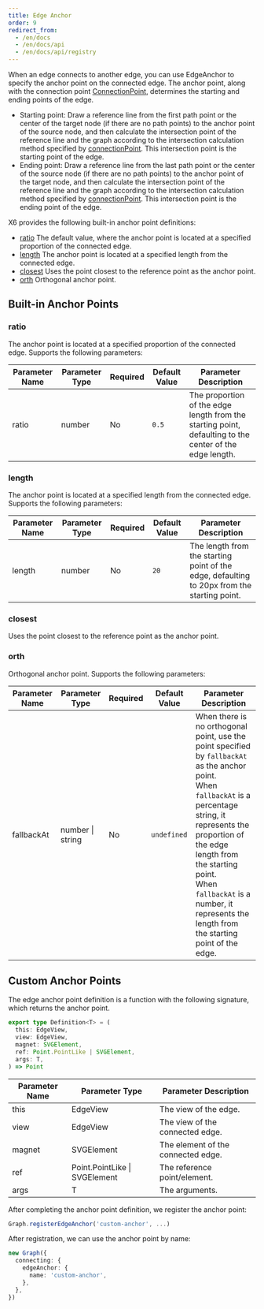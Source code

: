 ```yaml
---
title: Edge Anchor
order: 9
redirect_from:
  - /en/docs
  - /en/docs/api
  - /en/docs/api/registry
---
```


When an edge connects to another edge, you can use EdgeAnchor to specify the anchor point on the connected edge. The anchor point, along with the connection point [ConnectionPoint](/en/api/registry/connection-point), determines the starting and ending points of the edge.

-  Starting point: Draw a reference line from the first path point or the center of the target node (if there are no path points) to the anchor point of the source node, and then calculate the intersection point of the reference line and the graph according to the intersection calculation method specified by [connectionPoint](/en/api/registry/connection-point). This intersection point is the starting point of the edge.
-  Ending point: Draw a reference line from the last path point or the center of the source node (if there are no path points) to the anchor point of the target node, and then calculate the intersection point of the reference line and the graph according to the intersection calculation method specified by [connectionPoint](/en/api/registry/connection-point). This intersection point is the ending point of the edge.

X6 provides the following built-in anchor point definitions:

-  [ratio](#ratio) The default value, where the anchor point is located at a specified proportion of the connected edge.
-  [length](#length) The anchor point is located at a specified length from the connected edge.
-  [closest](#closest) Uses the point closest to the reference point as the anchor point.
-  [orth](#orth) Orthogonal anchor point.

<code id="edge-anchor-playground" src="@/src/api/edge-anchor/playground/index.tsx"></code>

## Built-in Anchor Points

### ratio

The anchor point is located at a specified proportion of the connected edge. Supports the following parameters:

| Parameter Name | Parameter Type | Required | Default Value | Parameter Description |
|---------------|----------------|---------|--------------|-----------------------|
| ratio        | number         |   No    | `0.5`        | The proportion of the edge length from the starting point, defaulting to the center of the edge length. |

### length

The anchor point is located at a specified length from the connected edge. Supports the following parameters:

| Parameter Name | Parameter Type | Required | Default Value | Parameter Description |
|---------------|----------------|---------|--------------|-----------------------|
| length        | number         |   No    | `20`         | The length from the starting point of the edge, defaulting to 20px from the starting point. |

### closest

Uses the point closest to the reference point as the anchor point.

### orth

Orthogonal anchor point. Supports the following parameters:

| Parameter Name | Parameter Type | Required | Default Value | Parameter Description |
|---------------|----------------|---------|--------------|-----------------------|
| fallbackAt    | number \| string |   No    | `undefined`  | When there is no orthogonal point, use the point specified by `fallbackAt` as the anchor point.<br>When `fallbackAt` is a percentage string, it represents the proportion of the edge length from the starting point.<br>When `fallbackAt` is a number, it represents the length from the starting point of the edge. |

## Custom Anchor Points

The edge anchor point definition is a function with the following signature, which returns the anchor point.

```ts
export type Definition<T> = (
  this: EdgeView,
  view: EdgeView,
  magnet: SVGElement,
  ref: Point.PointLike | SVGElement,
  args: T,
) => Point
```

| Parameter Name | Parameter Type                      | Parameter Description |
|---------------|---------------------------------------|-----------------------|
| this          | EdgeView                              | The view of the edge.    |
| view          | EdgeView                              | The view of the connected edge. |
| magnet        | SVGElement                            | The element of the connected edge. |
| ref          | Point.PointLike \| SVGElement          | The reference point/element. |
| args          | T                                      | The arguments.          |

After completing the anchor point definition, we register the anchor point:

```ts
Graph.registerEdgeAnchor('custom-anchor', ...)
```

After registration, we can use the anchor point by name:

```ts
new Graph({
  connecting: {
    edgeAnchor: {
      name: 'custom-anchor',
    },
  },
})
```
